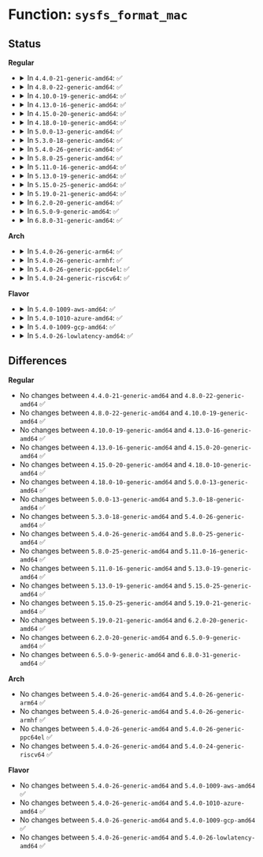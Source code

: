 # Function: <code>sysfs_format_mac</code>

## Status
<b>Regular</b>
<ul>
<li>
<details>
<summary>In <code>4.4.0-21-generic-amd64</code>: ✅</summary>

```c
ssize_t sysfs_format_mac(char * buf, const unsigned char * addr, int len)
```

```json
{
  "name": "sysfs_format_mac",
  "collision_type": "Unique Global",
  "inline_type": "No",
  "funcs": [
    {
      "addr": 18446744071586447232,
      "name": "sysfs_format_mac",
      "external": true,
      "loc": "net/ethernet/eth.c:392",
      "file": "net/ethernet/eth.c",
      "inline": "seen, unknown",
      "caller_inline": [],
      "caller_func": [
        "net/core/net-sysfs.c:broadcast_show",
        "net/core/net-sysfs.c:address_show"
      ]
    }
  ],
  "symbols": [
    {
      "addr": 18446744071586447232,
      "name": "sysfs_format_mac",
      "section": ".text",
      "bind": "STB_GLOBAL",
      "size": 35
    }
  ]
}
```
</details>
</li>
<li>
<details>
<summary>In <code>4.8.0-22-generic-amd64</code>: ✅</summary>

```c
ssize_t sysfs_format_mac(char * buf, const unsigned char * addr, int len)
```

```json
{
  "name": "sysfs_format_mac",
  "collision_type": "Unique Global",
  "inline_type": "No",
  "funcs": [
    {
      "addr": 18446744071586892992,
      "name": "sysfs_format_mac",
      "external": true,
      "loc": "net/ethernet/eth.c:393",
      "file": "net/ethernet/eth.c",
      "inline": "seen, unknown",
      "caller_inline": [],
      "caller_func": [
        "net/core/net-sysfs.c:broadcast_show",
        "net/core/net-sysfs.c:address_show"
      ]
    }
  ],
  "symbols": [
    {
      "addr": 18446744071586892992,
      "name": "sysfs_format_mac",
      "section": ".text",
      "bind": "STB_GLOBAL",
      "size": 35
    }
  ]
}
```
</details>
</li>
<li>
<details>
<summary>In <code>4.10.0-19-generic-amd64</code>: ✅</summary>

```c
ssize_t sysfs_format_mac(char * buf, const unsigned char * addr, int len)
```

```json
{
  "name": "sysfs_format_mac",
  "collision_type": "Unique Global",
  "inline_type": "No",
  "funcs": [
    {
      "addr": 18446744071587087120,
      "name": "sysfs_format_mac",
      "external": true,
      "loc": "net/ethernet/eth.c:396",
      "file": "net/ethernet/eth.c",
      "inline": "seen, unknown",
      "caller_inline": [],
      "caller_func": [
        "net/core/net-sysfs.c:broadcast_show",
        "net/core/net-sysfs.c:address_show"
      ]
    }
  ],
  "symbols": [
    {
      "addr": 18446744071587087120,
      "name": "sysfs_format_mac",
      "section": ".text",
      "bind": "STB_GLOBAL",
      "size": 35
    }
  ]
}
```
</details>
</li>
<li>
<details>
<summary>In <code>4.13.0-16-generic-amd64</code>: ✅</summary>

```c
ssize_t sysfs_format_mac(char * buf, const unsigned char * addr, int len)
```

```json
{
  "name": "sysfs_format_mac",
  "collision_type": "Unique Global",
  "inline_type": "No",
  "funcs": [
    {
      "addr": 18446744071587215872,
      "name": "sysfs_format_mac",
      "external": true,
      "loc": "net/ethernet/eth.c:424",
      "file": "net/ethernet/eth.c",
      "inline": "seen, unknown",
      "caller_inline": [],
      "caller_func": [
        "net/core/net-sysfs.c:broadcast_show",
        "net/core/net-sysfs.c:address_show"
      ]
    }
  ],
  "symbols": [
    {
      "addr": 18446744071587215872,
      "name": "sysfs_format_mac",
      "section": ".text",
      "bind": "STB_GLOBAL",
      "size": 35
    }
  ]
}
```
</details>
</li>
<li>
<details>
<summary>In <code>4.15.0-20-generic-amd64</code>: ✅</summary>

```c
ssize_t sysfs_format_mac(char * buf, const unsigned char * addr, int len)
```

```json
{
  "name": "sysfs_format_mac",
  "collision_type": "Unique Global",
  "inline_type": "No",
  "funcs": [
    {
      "addr": 18446744071587730352,
      "name": "sysfs_format_mac",
      "external": true,
      "loc": "net/ethernet/eth.c:424",
      "file": "net/ethernet/eth.c",
      "inline": "seen, unknown",
      "caller_inline": [],
      "caller_func": [
        "net/core/net-sysfs.c:broadcast_show",
        "net/core/net-sysfs.c:address_show"
      ]
    }
  ],
  "symbols": [
    {
      "addr": 18446744071587730352,
      "name": "sysfs_format_mac",
      "section": ".text",
      "bind": "STB_GLOBAL",
      "size": 35
    }
  ]
}
```
</details>
</li>
<li>
<details>
<summary>In <code>4.18.0-10-generic-amd64</code>: ✅</summary>

```c
ssize_t sysfs_format_mac(char * buf, const unsigned char * addr, int len)
```

```json
{
  "name": "sysfs_format_mac",
  "collision_type": "Unique Global",
  "inline_type": "No",
  "funcs": [
    {
      "addr": 18446744071588064656,
      "name": "sysfs_format_mac",
      "external": true,
      "loc": "net/ethernet/eth.c:424",
      "file": "net/ethernet/eth.c",
      "inline": "seen, unknown",
      "caller_inline": [],
      "caller_func": [
        "net/core/net-sysfs.c:broadcast_show",
        "net/core/net-sysfs.c:address_show"
      ]
    }
  ],
  "symbols": [
    {
      "addr": 18446744071588064656,
      "name": "sysfs_format_mac",
      "section": ".text",
      "bind": "STB_GLOBAL",
      "size": 35
    }
  ]
}
```
</details>
</li>
<li>
<details>
<summary>In <code>5.0.0-13-generic-amd64</code>: ✅</summary>

```c
ssize_t sysfs_format_mac(char * buf, const unsigned char * addr, int len)
```

```json
{
  "name": "sysfs_format_mac",
  "collision_type": "Unique Global",
  "inline_type": "No",
  "funcs": [
    {
      "addr": 18446744071588240992,
      "name": "sysfs_format_mac",
      "external": true,
      "loc": "net/ethernet/eth.c:427",
      "file": "net/ethernet/eth.c",
      "inline": "seen, unknown",
      "caller_inline": [],
      "caller_func": [
        "net/core/net-sysfs.c:broadcast_show",
        "net/core/net-sysfs.c:address_show"
      ]
    }
  ],
  "symbols": [
    {
      "addr": 18446744071588240992,
      "name": "sysfs_format_mac",
      "section": ".text",
      "bind": "STB_GLOBAL",
      "size": 35
    }
  ]
}
```
</details>
</li>
<li>
<details>
<summary>In <code>5.3.0-18-generic-amd64</code>: ✅</summary>

```c
ssize_t sysfs_format_mac(char * buf, const unsigned char * addr, int len)
```

```json
{
  "name": "sysfs_format_mac",
  "collision_type": "Unique Global",
  "inline_type": "No",
  "funcs": [
    {
      "addr": 18446744071588631776,
      "name": "sysfs_format_mac",
      "external": true,
      "loc": "net/ethernet/eth.c:442",
      "file": "net/ethernet/eth.c",
      "inline": "seen, unknown",
      "caller_inline": [],
      "caller_func": [
        "net/core/net-sysfs.c:broadcast_show",
        "net/core/net-sysfs.c:address_show"
      ]
    }
  ],
  "symbols": [
    {
      "addr": 18446744071588631776,
      "name": "sysfs_format_mac",
      "section": ".text",
      "bind": "STB_GLOBAL",
      "size": 35
    }
  ]
}
```
</details>
</li>
<li>
<details>
<summary>In <code>5.4.0-26-generic-amd64</code>: ✅</summary>

```c
ssize_t sysfs_format_mac(char * buf, const unsigned char * addr, int len)
```

```json
{
  "name": "sysfs_format_mac",
  "collision_type": "Unique Global",
  "inline_type": "No",
  "funcs": [
    {
      "addr": 18446744071588854144,
      "name": "sysfs_format_mac",
      "external": true,
      "loc": "net/ethernet/eth.c:447",
      "file": "net/ethernet/eth.c",
      "inline": "seen, unknown",
      "caller_inline": [],
      "caller_func": [
        "net/core/net-sysfs.c:broadcast_show",
        "net/core/net-sysfs.c:address_show"
      ]
    }
  ],
  "symbols": [
    {
      "addr": 18446744071588854144,
      "name": "sysfs_format_mac",
      "section": ".text",
      "bind": "STB_GLOBAL",
      "size": 35
    }
  ]
}
```
</details>
</li>
<li>
<details>
<summary>In <code>5.8.0-25-generic-amd64</code>: ✅</summary>

```c
ssize_t sysfs_format_mac(char * buf, const unsigned char * addr, int len)
```

```json
{
  "name": "sysfs_format_mac",
  "collision_type": "Unique Global",
  "inline_type": "No",
  "funcs": [
    {
      "addr": 18446744071589737856,
      "name": "sysfs_format_mac",
      "external": true,
      "loc": "net/ethernet/eth.c:403",
      "file": "net/ethernet/eth.c",
      "inline": "seen, unknown",
      "caller_inline": [],
      "caller_func": [
        "net/core/net-sysfs.c:broadcast_show",
        "net/core/net-sysfs.c:address_show"
      ]
    }
  ],
  "symbols": [
    {
      "addr": 18446744071589737856,
      "name": "sysfs_format_mac",
      "section": ".text",
      "bind": "STB_GLOBAL",
      "size": 35
    }
  ]
}
```
</details>
</li>
<li>
<details>
<summary>In <code>5.11.0-16-generic-amd64</code>: ✅</summary>

```c
ssize_t sysfs_format_mac(char * buf, const unsigned char * addr, int len)
```

```json
{
  "name": "sysfs_format_mac",
  "collision_type": "Unique Global",
  "inline_type": "No",
  "funcs": [
    {
      "addr": 18446744071589770960,
      "name": "sysfs_format_mac",
      "external": true,
      "loc": "net/ethernet/eth.c:403",
      "file": "net/ethernet/eth.c",
      "inline": "seen, unknown",
      "caller_inline": [],
      "caller_func": [
        "net/core/net-sysfs.c:broadcast_show",
        "net/core/net-sysfs.c:address_show"
      ]
    }
  ],
  "symbols": [
    {
      "addr": 18446744071589770960,
      "name": "sysfs_format_mac",
      "section": ".text",
      "bind": "STB_GLOBAL",
      "size": 35
    }
  ]
}
```
</details>
</li>
<li>
<details>
<summary>In <code>5.13.0-19-generic-amd64</code>: ✅</summary>

```c
ssize_t sysfs_format_mac(char * buf, const unsigned char * addr, int len)
```

```json
{
  "name": "sysfs_format_mac",
  "collision_type": "Unique Global",
  "inline_type": "No",
  "funcs": [
    {
      "addr": 18446744071589674496,
      "name": "sysfs_format_mac",
      "external": true,
      "loc": "net/ethernet/eth.c:404",
      "file": "net/ethernet/eth.c",
      "inline": "seen, unknown",
      "caller_inline": [],
      "caller_func": [
        "net/core/net-sysfs.c:broadcast_show",
        "net/core/net-sysfs.c:address_show"
      ]
    }
  ],
  "symbols": [
    {
      "addr": 18446744071589674496,
      "name": "sysfs_format_mac",
      "section": ".text",
      "bind": "STB_GLOBAL",
      "size": 35
    }
  ]
}
```
</details>
</li>
<li>
<details>
<summary>In <code>5.15.0-25-generic-amd64</code>: ✅</summary>

```c
ssize_t sysfs_format_mac(char * buf, const unsigned char * addr, int len)
```

```json
{
  "name": "sysfs_format_mac",
  "collision_type": "Unique Global",
  "inline_type": "No",
  "funcs": [
    {
      "addr": 18446744071590431504,
      "name": "sysfs_format_mac",
      "external": true,
      "loc": "net/ethernet/eth.c:398",
      "file": "net/ethernet/eth.c",
      "inline": "seen, unknown",
      "caller_inline": [],
      "caller_func": [
        "net/core/net-sysfs.c:broadcast_show",
        "net/core/net-sysfs.c:address_show"
      ]
    }
  ],
  "symbols": [
    {
      "addr": 18446744071590431504,
      "name": "sysfs_format_mac",
      "section": ".text",
      "bind": "STB_GLOBAL",
      "size": 35
    }
  ]
}
```
</details>
</li>
<li>
<details>
<summary>In <code>5.19.0-21-generic-amd64</code>: ✅</summary>

```c
ssize_t sysfs_format_mac(char * buf, const unsigned char * addr, int len)
```

```json
{
  "name": "sysfs_format_mac",
  "collision_type": "Unique Global",
  "inline_type": "No",
  "funcs": [
    {
      "addr": 18446744071592031472,
      "name": "sysfs_format_mac",
      "external": true,
      "loc": "net/ethernet/eth.c:399",
      "file": "net/ethernet/eth.c",
      "inline": "seen, unknown",
      "caller_inline": [],
      "caller_func": [
        "net/core/net-sysfs.c:broadcast_show",
        "net/core/net-sysfs.c:address_show"
      ]
    }
  ],
  "symbols": [
    {
      "addr": 18446744071592031472,
      "name": "sysfs_format_mac",
      "section": ".text",
      "bind": "STB_GLOBAL",
      "size": 50
    }
  ]
}
```
</details>
</li>
<li>
<details>
<summary>In <code>6.2.0-20-generic-amd64</code>: ✅</summary>

```c
ssize_t sysfs_format_mac(char * buf, const unsigned char * addr, int len)
```

```json
{
  "name": "sysfs_format_mac",
  "collision_type": "Unique Global",
  "inline_type": "No",
  "funcs": [
    {
      "addr": 18446744071593847264,
      "name": "sysfs_format_mac",
      "external": true,
      "loc": "net/ethernet/eth.c:399",
      "file": "net/ethernet/eth.c",
      "inline": "seen, unknown",
      "caller_inline": [],
      "caller_func": [
        "net/core/net-sysfs.c:broadcast_show",
        "net/core/net-sysfs.c:address_show"
      ]
    }
  ],
  "symbols": [
    {
      "addr": 18446744071593847264,
      "name": "sysfs_format_mac",
      "section": ".text",
      "bind": "STB_GLOBAL",
      "size": 40
    }
  ]
}
```
</details>
</li>
<li>
<details>
<summary>In <code>6.5.0-9-generic-amd64</code>: ✅</summary>

```c
ssize_t sysfs_format_mac(char * buf, const unsigned char * addr, int len)
```

```json
{
  "name": "sysfs_format_mac",
  "collision_type": "Unique Global",
  "inline_type": "No",
  "funcs": [
    {
      "addr": 18446744071594221696,
      "name": "sysfs_format_mac",
      "external": true,
      "loc": "net/ethernet/eth.c:399",
      "file": "net/ethernet/eth.c",
      "inline": "seen, unknown",
      "caller_inline": [],
      "caller_func": [
        "net/core/net-sysfs.c:broadcast_show",
        "net/core/net-sysfs.c:address_show"
      ]
    }
  ],
  "symbols": [
    {
      "addr": 18446744071594221696,
      "name": "sysfs_format_mac",
      "section": ".text",
      "bind": "STB_GLOBAL",
      "size": 40
    }
  ]
}
```
</details>
</li>
<li>
<details>
<summary>In <code>6.8.0-31-generic-amd64</code>: ✅</summary>

```c
ssize_t sysfs_format_mac(char * buf, const unsigned char * addr, int len)
```

```json
{
  "name": "sysfs_format_mac",
  "collision_type": "Unique Global",
  "inline_type": "No",
  "funcs": [
    {
      "addr": 18446744071595019056,
      "name": "sysfs_format_mac",
      "external": true,
      "loc": "net/ethernet/eth.c:399",
      "file": "net/ethernet/eth.c",
      "inline": "seen, unknown",
      "caller_inline": [],
      "caller_func": [
        "net/core/net-sysfs.c:broadcast_show",
        "net/core/net-sysfs.c:address_show"
      ]
    }
  ],
  "symbols": [
    {
      "addr": 18446744071595019056,
      "name": "sysfs_format_mac",
      "section": ".text",
      "bind": "STB_GLOBAL",
      "size": 40
    }
  ]
}
```
</details>
</li>
</ul>
<b>Arch</b>
<ul>
<li>
<details>
<summary>In <code>5.4.0-26-generic-arm64</code>: ✅</summary>

```c
ssize_t sysfs_format_mac(char * buf, const unsigned char * addr, int len)
```

```json
{
  "name": "sysfs_format_mac",
  "collision_type": "Unique Global",
  "inline_type": "No",
  "funcs": [
    {
      "addr": 18446603336502438208,
      "name": "sysfs_format_mac",
      "external": true,
      "loc": "net/ethernet/eth.c:447",
      "file": "net/ethernet/eth.c",
      "inline": "seen, unknown",
      "caller_inline": [],
      "caller_func": [
        "net/core/net-sysfs.c:broadcast_show",
        "net/core/net-sysfs.c:address_show"
      ]
    }
  ],
  "symbols": [
    {
      "addr": 18446603336502438208,
      "name": "sysfs_format_mac",
      "section": ".text",
      "bind": "STB_GLOBAL",
      "size": 84
    }
  ]
}
```
</details>
</li>
<li>
<details>
<summary>In <code>5.4.0-26-generic-armhf</code>: ✅</summary>

```c
ssize_t sysfs_format_mac(char * buf, const unsigned char * addr, int len)
```

```json
{
  "name": "sysfs_format_mac",
  "collision_type": "Unique Global",
  "inline_type": "No",
  "funcs": [
    {
      "addr": 3235156692,
      "name": "sysfs_format_mac",
      "external": true,
      "loc": "net/ethernet/eth.c:447",
      "file": "net/ethernet/eth.c",
      "inline": "seen, unknown",
      "caller_inline": [],
      "caller_func": [
        "net/core/net-sysfs.c:broadcast_show",
        "net/core/net-sysfs.c:address_show"
      ]
    }
  ],
  "symbols": [
    {
      "addr": 3235156692,
      "name": "sysfs_format_mac",
      "section": ".text",
      "bind": "STB_GLOBAL",
      "size": 56
    }
  ]
}
```
</details>
</li>
<li>
<details>
<summary>In <code>5.4.0-26-generic-ppc64el</code>: ✅</summary>

```c
ssize_t sysfs_format_mac(char * buf, const unsigned char * addr, int len)
```

```json
{
  "name": "sysfs_format_mac",
  "collision_type": "Unique Global",
  "inline_type": "No",
  "funcs": [
    {
      "addr": 13835058055295986352,
      "name": "sysfs_format_mac",
      "external": true,
      "loc": "net/ethernet/eth.c:447",
      "file": "net/ethernet/eth.c",
      "inline": "seen, unknown",
      "caller_inline": [],
      "caller_func": [
        "net/core/net-sysfs.c:broadcast_show",
        "net/core/net-sysfs.c:address_show"
      ]
    }
  ],
  "symbols": [
    {
      "addr": 13835058055295986352,
      "name": "sysfs_format_mac",
      "section": ".text",
      "bind": "STB_GLOBAL",
      "size": 72
    }
  ]
}
```
</details>
</li>
<li>
<details>
<summary>In <code>5.4.0-24-generic-riscv64</code>: ✅</summary>

```c
ssize_t sysfs_format_mac(char * buf, const unsigned char * addr, int len)
```

```json
{
  "name": "sysfs_format_mac",
  "collision_type": "Unique Global",
  "inline_type": "No",
  "funcs": [
    {
      "addr": 18446743936278627160,
      "name": "sysfs_format_mac",
      "external": true,
      "loc": "net/ethernet/eth.c:447",
      "file": "net/ethernet/eth.c",
      "inline": "seen, unknown",
      "caller_inline": [],
      "caller_func": [
        "net/core/net-sysfs.c:broadcast_show",
        "net/core/net-sysfs.c:address_show"
      ]
    }
  ],
  "symbols": [
    {
      "addr": 18446743936278627160,
      "name": "sysfs_format_mac",
      "section": ".text",
      "bind": "STB_GLOBAL",
      "size": 68
    }
  ]
}
```
</details>
</li>
</ul>
<b>Flavor</b>
<ul>
<li>
<details>
<summary>In <code>5.4.0-1009-aws-amd64</code>: ✅</summary>

```c
ssize_t sysfs_format_mac(char * buf, const unsigned char * addr, int len)
```

```json
{
  "name": "sysfs_format_mac",
  "collision_type": "Unique Global",
  "inline_type": "No",
  "funcs": [
    {
      "addr": 18446744071588460528,
      "name": "sysfs_format_mac",
      "external": true,
      "loc": "net/ethernet/eth.c:447",
      "file": "net/ethernet/eth.c",
      "inline": "seen, unknown",
      "caller_inline": [],
      "caller_func": [
        "net/core/net-sysfs.c:broadcast_show",
        "net/core/net-sysfs.c:address_show"
      ]
    }
  ],
  "symbols": [
    {
      "addr": 18446744071588460528,
      "name": "sysfs_format_mac",
      "section": ".text",
      "bind": "STB_GLOBAL",
      "size": 35
    }
  ]
}
```
</details>
</li>
<li>
<details>
<summary>In <code>5.4.0-1010-azure-amd64</code>: ✅</summary>

```c
ssize_t sysfs_format_mac(char * buf, const unsigned char * addr, int len)
```

```json
{
  "name": "sysfs_format_mac",
  "collision_type": "Unique Global",
  "inline_type": "No",
  "funcs": [
    {
      "addr": 18446744071588173216,
      "name": "sysfs_format_mac",
      "external": true,
      "loc": "net/ethernet/eth.c:447",
      "file": "net/ethernet/eth.c",
      "inline": "seen, unknown",
      "caller_inline": [],
      "caller_func": [
        "net/core/net-sysfs.c:broadcast_show",
        "net/core/net-sysfs.c:address_show"
      ]
    }
  ],
  "symbols": [
    {
      "addr": 18446744071588173216,
      "name": "sysfs_format_mac",
      "section": ".text",
      "bind": "STB_GLOBAL",
      "size": 35
    }
  ]
}
```
</details>
</li>
<li>
<details>
<summary>In <code>5.4.0-1009-gcp-amd64</code>: ✅</summary>

```c
ssize_t sysfs_format_mac(char * buf, const unsigned char * addr, int len)
```

```json
{
  "name": "sysfs_format_mac",
  "collision_type": "Unique Global",
  "inline_type": "No",
  "funcs": [
    {
      "addr": 18446744071588792704,
      "name": "sysfs_format_mac",
      "external": true,
      "loc": "net/ethernet/eth.c:447",
      "file": "net/ethernet/eth.c",
      "inline": "seen, unknown",
      "caller_inline": [],
      "caller_func": [
        "net/core/net-sysfs.c:broadcast_show",
        "net/core/net-sysfs.c:address_show"
      ]
    }
  ],
  "symbols": [
    {
      "addr": 18446744071588792704,
      "name": "sysfs_format_mac",
      "section": ".text",
      "bind": "STB_GLOBAL",
      "size": 35
    }
  ]
}
```
</details>
</li>
<li>
<details>
<summary>In <code>5.4.0-26-lowlatency-amd64</code>: ✅</summary>

```c
ssize_t sysfs_format_mac(char * buf, const unsigned char * addr, int len)
```

```json
{
  "name": "sysfs_format_mac",
  "collision_type": "Unique Global",
  "inline_type": "No",
  "funcs": [
    {
      "addr": 18446744071588933328,
      "name": "sysfs_format_mac",
      "external": true,
      "loc": "net/ethernet/eth.c:447",
      "file": "net/ethernet/eth.c",
      "inline": "seen, unknown",
      "caller_inline": [],
      "caller_func": [
        "net/core/net-sysfs.c:broadcast_show",
        "net/core/net-sysfs.c:address_show"
      ]
    }
  ],
  "symbols": [
    {
      "addr": 18446744071588933328,
      "name": "sysfs_format_mac",
      "section": ".text",
      "bind": "STB_GLOBAL",
      "size": 35
    }
  ]
}
```
</details>
</li>
</ul>

## Differences
<b>Regular</b>
<ul>
<li>
No changes between <code>4.4.0-21-generic-amd64</code> and <code>4.8.0-22-generic-amd64</code> ✅
</li>
<li>
No changes between <code>4.8.0-22-generic-amd64</code> and <code>4.10.0-19-generic-amd64</code> ✅
</li>
<li>
No changes between <code>4.10.0-19-generic-amd64</code> and <code>4.13.0-16-generic-amd64</code> ✅
</li>
<li>
No changes between <code>4.13.0-16-generic-amd64</code> and <code>4.15.0-20-generic-amd64</code> ✅
</li>
<li>
No changes between <code>4.15.0-20-generic-amd64</code> and <code>4.18.0-10-generic-amd64</code> ✅
</li>
<li>
No changes between <code>4.18.0-10-generic-amd64</code> and <code>5.0.0-13-generic-amd64</code> ✅
</li>
<li>
No changes between <code>5.0.0-13-generic-amd64</code> and <code>5.3.0-18-generic-amd64</code> ✅
</li>
<li>
No changes between <code>5.3.0-18-generic-amd64</code> and <code>5.4.0-26-generic-amd64</code> ✅
</li>
<li>
No changes between <code>5.4.0-26-generic-amd64</code> and <code>5.8.0-25-generic-amd64</code> ✅
</li>
<li>
No changes between <code>5.8.0-25-generic-amd64</code> and <code>5.11.0-16-generic-amd64</code> ✅
</li>
<li>
No changes between <code>5.11.0-16-generic-amd64</code> and <code>5.13.0-19-generic-amd64</code> ✅
</li>
<li>
No changes between <code>5.13.0-19-generic-amd64</code> and <code>5.15.0-25-generic-amd64</code> ✅
</li>
<li>
No changes between <code>5.15.0-25-generic-amd64</code> and <code>5.19.0-21-generic-amd64</code> ✅
</li>
<li>
No changes between <code>5.19.0-21-generic-amd64</code> and <code>6.2.0-20-generic-amd64</code> ✅
</li>
<li>
No changes between <code>6.2.0-20-generic-amd64</code> and <code>6.5.0-9-generic-amd64</code> ✅
</li>
<li>
No changes between <code>6.5.0-9-generic-amd64</code> and <code>6.8.0-31-generic-amd64</code> ✅
</li>
</ul>
<b>Arch</b>
<ul>
<li>
No changes between <code>5.4.0-26-generic-amd64</code> and <code>5.4.0-26-generic-arm64</code> ✅
</li>
<li>
No changes between <code>5.4.0-26-generic-amd64</code> and <code>5.4.0-26-generic-armhf</code> ✅
</li>
<li>
No changes between <code>5.4.0-26-generic-amd64</code> and <code>5.4.0-26-generic-ppc64el</code> ✅
</li>
<li>
No changes between <code>5.4.0-26-generic-amd64</code> and <code>5.4.0-24-generic-riscv64</code> ✅
</li>
</ul>
<b>Flavor</b>
<ul>
<li>
No changes between <code>5.4.0-26-generic-amd64</code> and <code>5.4.0-1009-aws-amd64</code> ✅
</li>
<li>
No changes between <code>5.4.0-26-generic-amd64</code> and <code>5.4.0-1010-azure-amd64</code> ✅
</li>
<li>
No changes between <code>5.4.0-26-generic-amd64</code> and <code>5.4.0-1009-gcp-amd64</code> ✅
</li>
<li>
No changes between <code>5.4.0-26-generic-amd64</code> and <code>5.4.0-26-lowlatency-amd64</code> ✅
</li>
</ul>
